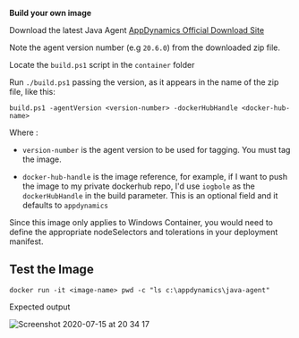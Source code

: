 **Build your own image**


Download the latest Java Agent [AppDynamics Official Download Site](https://download.appdynamics.com/download/)

Note the agent version number (e.g `20.6.0`) from the downloaded zip file.


Locate the `build.ps1` script in the `container` folder

Run `./build.ps1` passing the version, as it appears in the name of the zip file, like this:

`build.ps1 -agentVersion <version-number> -dockerHubHandle <docker-hub-name>`

Where :

-  `version-number` is the agent version to be used for tagging. You must tag the image.

-  `docker-hub-handle` is the image reference, for example, if I want to push the image to my private dockerhub repo, I'd use `iogbole` as the `dockerHubHandle` in the build parameter.  This is an optional field and it defaults to `appdynamics`

Since this image only applies to Windows Container, you  would need to define the appropriate nodeSelectors and tolerations in your deployment manifest.

## Test the Image

`docker run -it <image-name> pwd -c "ls c:\appdynamics\java-agent"`

Expected output 

![Screenshot 2020-07-15 at 20 34 17](https://user-images.githubusercontent.com/2548160/87588152-11faad80-c6db-11ea-94cd-b599e12e4080.png)

